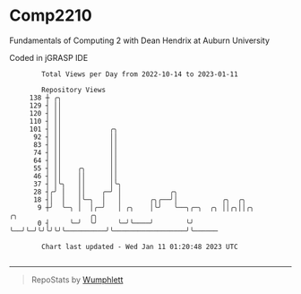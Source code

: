 # Comp2210
Fundamentals of Computing 2 with Dean Hendrix at Auburn University

Coded in jGRASP IDE

```
        Total Views per Day from 2022-10-14 to 2023-01-11

        Repository Views
     138 ┼ ╭╮
     129 ┤ ││
     120 ┤ ││
     110 ┤ ││
     101 ┤ ││            ╭╮
      92 ┤ ││            ││
      83 ┤ ││            ││
      74 ┤ ││            ││
      64 ┤ ││            ││
      55 ┤ ││    ╭╮      ││
      46 ┤ ││    ││      ││
      37 ┤ │╰╮   ││      │╰╮
      28 ┤╭╯ │   ││    ╭─╯ │            ╭╮
      18 ┤│  │   │╰─╮  │   │       ╭╮╭──╯│           ╭╮  ╭╮
       9 ┼╯  ╰─╮ │  │╭─╯   │ ╭╮    │╰╯   ╰──╮╭─╮  ╭╮ ││╭╮││╭╮          ╭╮                  ╭╮
       0 ┤     ╰─╯  ╰╯     ╰─╯╰────╯        ╰╯ ╰──╯╰─╯╰╯╰╯╰╯╰──────────╯╰──────────────────╯╰──────

        Chart last updated - Wed Jan 11 01:20:48 2023 UTC
        
```

---

> RepoStats by [Wumphlett](https://github.com/Wumphlett)
